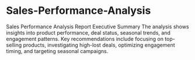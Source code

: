 # Sales-Performance-Analysis
Sales Performance Analysis Report
Executive Summary
The analysis shows insights into product performance, deal status, seasonal trends, and
engagement patterns. Key recommendations include focusing on top-selling products, investigating
high-lost deals, optimizing engagement timing, and targeting seasonal campaigns.

